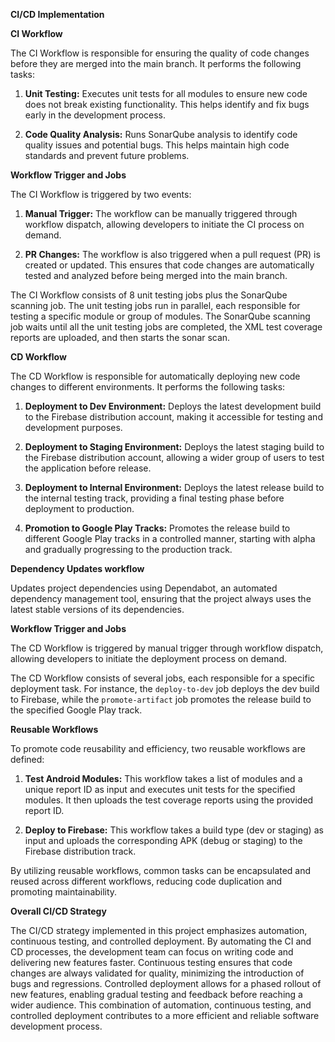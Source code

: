 
**CI/CD Implementation**

**CI Workflow**

The CI Workflow is responsible for ensuring the quality of code changes before they are merged into the main branch. It performs the following tasks:

1.  **Unit Testing:** Executes unit tests for all modules to ensure new code does not break existing functionality. This helps identify and fix bugs early in the development process.

2.  **Code Quality Analysis:** Runs SonarQube analysis to identify code quality issues and potential bugs. This helps maintain high code standards and prevent future problems.


**Workflow Trigger and Jobs**

The CI Workflow is triggered by two events:

1.  **Manual Trigger:** The workflow can be manually triggered through workflow dispatch, allowing developers to initiate the CI process on demand.

2.  **PR Changes:** The workflow is also triggered when a pull request (PR) is created or updated. This ensures that code changes are automatically tested and analyzed before being merged into the main branch.


The CI Workflow consists of 8 unit testing jobs plus the SonarQube scanning job. The unit testing jobs run in parallel, each responsible for testing a specific module or group of modules. The SonarQube scanning job waits until all the unit testing jobs are completed, the XML test coverage reports are uploaded, and then starts the sonar scan.

**CD Workflow**

The CD Workflow is responsible for automatically deploying new code changes to different environments. It performs the following tasks:

1.  **Deployment to Dev Environment:** Deploys the latest development build to the Firebase distribution account, making it accessible for testing and development purposes.

2.  **Deployment to Staging Environment:** Deploys the latest staging build to the Firebase distribution account, allowing a wider group of users to test the application before release.

3.  **Deployment to Internal Environment:** Deploys the latest release build to the internal testing track, providing a final testing phase before deployment to production.

4.  **Promotion to Google Play Tracks:** Promotes the release build to different Google Play tracks in a controlled manner, starting with alpha and gradually progressing to the production track.


**Dependency Updates workflow**

Updates project dependencies using Dependabot, an automated dependency management tool, ensuring that the project always uses the latest stable versions of its dependencies.

**Workflow Trigger and Jobs**

The CD Workflow is triggered by manual trigger through workflow dispatch, allowing developers to initiate the deployment process on demand.

The CD Workflow consists of several jobs, each responsible for a specific deployment task. For instance, the `deploy-to-dev` job deploys the dev build to Firebase, while the `promote-artifact` job promotes the release build to the specified Google Play track.

**Reusable Workflows**

To promote code reusability and efficiency, two reusable workflows are defined:

1.  **Test Android Modules:** This workflow takes a list of modules and a unique report ID as input and executes unit tests for the specified modules. It then uploads the test coverage reports using the provided report ID.

2.  **Deploy to Firebase:** This workflow takes a build type (dev or staging) as input and uploads the corresponding APK (debug or staging) to the Firebase distribution track.


By utilizing reusable workflows, common tasks can be encapsulated and reused across different workflows, reducing code duplication and promoting maintainability.

**Overall CI/CD Strategy**

The CI/CD strategy implemented in this project emphasizes automation, continuous testing, and controlled deployment. By automating the CI and CD processes, the development team can focus on writing code and delivering new features faster. Continuous testing ensures that code changes are always validated for quality, minimizing the introduction of bugs and regressions. Controlled deployment allows for a phased rollout of new features, enabling gradual testing and feedback before reaching a wider audience. This combination of automation, continuous testing, and controlled deployment contributes to a more efficient and reliable software development process.
